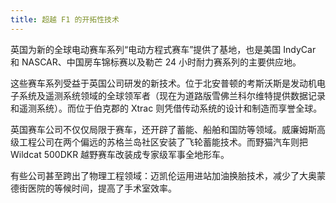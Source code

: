 ```yaml
---
title: 超越 F1 的开拓性技术
---
```


英国为新的全球电动赛车系列“电动方程式赛车”提供了基地，也是美国 IndyCar 和 NASCAR、中国房车锦标赛以及勒芒 24 小时耐力赛系列的主要供应地。

这些赛车系列受益于英国公司研发的新技术。位于北安普顿的考斯沃斯是发动机电子系统及遥测系统领域的全球领军者（现在为道路版雪佛兰科尔维特提供数据记录和遥测系统）。而位于伯克郡的 Xtrac 则凭借传动系统的设计和制造而享誉全球。

英国赛车公司不仅仅局限于赛车，还开辟了蓄能、船舶和国防等领域。威廉姆斯高级工程公司在两个偏远的苏格兰岛社区安装了飞轮蓄能技术。而野猫汽车则把 Wildcat 500DKR 越野赛车改装成专家级军事全地形车。

有些公司甚至跨出了物理工程领域：迈凯伦运用进站加油换胎技术，减少了大奥蒙德街医院的等候时间，提高了手术室效率。

